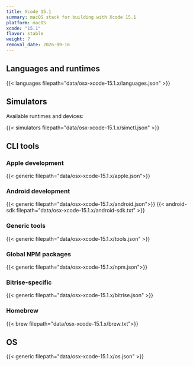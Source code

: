 ```yaml
---
title: Xcode 15.1
summary: macOS stack for building with Xcode 15.1
platform: macOS
xcode: "15.1"
flavor: stable
weight: 7
removal_date: 2026-09-16
---
```


## Languages and runtimes

{{< languages filepath="data/osx-xcode-15.1.x/languages.json" >}}

## Simulators

Available runtimes and devices:

{{< simulators filepath="data/osx-xcode-15.1.x/simctl.json" >}}

## CLI tools

### Apple development

{{< generic filepath="data/osx-xcode-15.1.x/apple.json">}}

### Android development

{{< generic filepath="data/osx-xcode-15.1.x/android.json">}}
{{< android-sdk filepath="data/osx-xcode-15.1.x/android-sdk.txt" >}}

### Generic tools

{{< generic filepath="data/osx-xcode-15.1.x/tools.json" >}}

### Global NPM packages

{{< generic filepath="data/osx-xcode-15.1.x/npm.json">}}

### Bitrise-specific

{{< generic filepath="data/osx-xcode-15.1.x/bitrise.json" >}}

### Homebrew

{{< brew filepath="data/osx-xcode-15.1.x/brew.txt">}}

## OS

{{< generic filepath="data/osx-xcode-15.1.x/os.json" >}}
